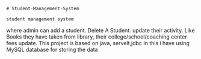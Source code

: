     # Student-Management-System
    
    student management system 
where admin can add a student.
Delete A Student.
update their activity. Like Books they have taken from library, 
their college/school/coaching center fees update.
This project is based on java, servelt,jdbc
In this i have using MySQL database for storing the data
